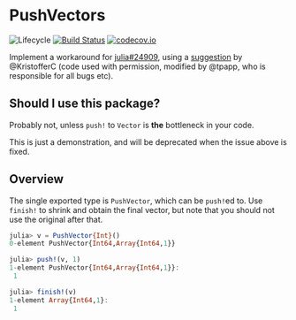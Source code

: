 # PushVectors

![Lifecycle](https://img.shields.io/badge/lifecycle-experimental-orange.svg)<!--
![Lifecycle](https://img.shields.io/badge/lifecycle-maturing-blue.svg)
![Lifecycle](https://img.shields.io/badge/lifecycle-stable-green.svg)
![Lifecycle](https://img.shields.io/badge/lifecycle-retired-orange.svg)
![Lifecycle](https://img.shields.io/badge/lifecycle-archived-red.svg)
![Lifecycle](https://img.shields.io/badge/lifecycle-dormant-blue.svg) -->
[![Build Status](https://travis-ci.com/tpapp/PushVectors.jl.svg?branch=master)](https://travis-ci.com/tpapp/PushVectors.jl)
[![codecov.io](http://codecov.io/github/tpapp/PushVectors.jl/coverage.svg?branch=master)](http://codecov.io/github/tpapp/PushVectors.jl?branch=master)

Implement a workaround for [julia#24909](https://github.com/JuliaLang/julia/issues/24909), using a [suggestion](https://github.com/JuliaLang/julia/issues/24909#issuecomment-419731925) by @KristofferC (code used with permission, modified by @tpapp, who is responsible for all bugs etc).

## Should I use this package?

Probably not, unless `push!` to `Vector` is **the** bottleneck in your code.

This is just a demonstration, and will be deprecated when the issue above is fixed.

## Overview

The single exported type is `PushVector`, which can be `push!`ed to. Use `finish!` to shrink and obtain the final vector, but note that you should not use the original after that.

```julia
julia> v = PushVector{Int}()
0-element PushVector{Int64,Array{Int64,1}}

julia> push!(v, 1)
1-element PushVector{Int64,Array{Int64,1}}:
 1

julia> finish!(v)
1-element Array{Int64,1}:
 1
```
